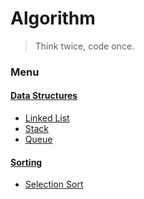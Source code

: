 # Algorithm
> Think twice, code once.

### Menu

#### [Data Structures][1]
- [Linked List][2]
- [Stack][3]
- [Queue][4]

#### [Sorting][5]
- [Selection Sort][6]


[1]: https://git.io/v5jqO
[2]: https://git.io/v5jqT
[3]: https://git.io/v5jqZ
[4]: https://git.io/v5jqG
[5]: https://git.io/vdJ0b
[6]: https://git.io/vdJ0H

